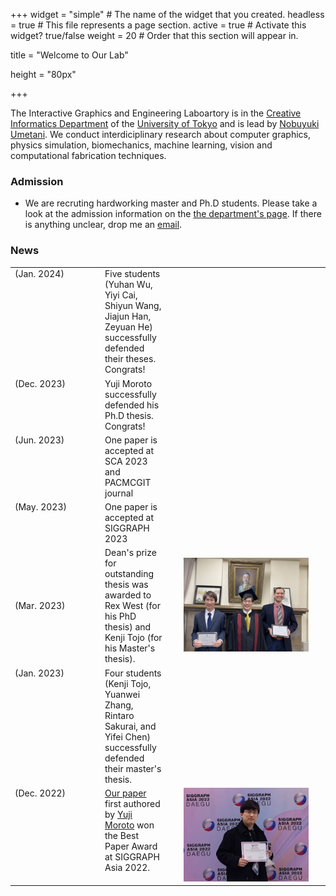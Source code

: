 +++
widget = "simple"  # The name of the widget that you created.
headless = true  # This file represents a page section.
active = true  # Activate this widget? true/false
weight = 20  # Order that this section will appear in.

title = "Welcome to Our Lab"

height = "80px"

+++

The Interactive Graphics and Engineering Laboartory is in the <a href="https://www.i.u-tokyo.ac.jp/edu/course/ci/aim_e.shtml" target="_blank">Creative Informatics Department</a> of the <a href="https://www.u-tokyo.ac.jp/en/" target="_blank">University of Tokyo</a> and is lead by <a href="authors/admin">Nobuyuki Umetani</a>. We conduct interdiciplinary research about computer graphics, physics simulation, biomechanics, machine learning, vision and computational fabrication techniques. 

<H3>Admission</H3>
<ul>
<li>We are recruting hardworking master and Ph.D students. Please take a look at the admission information on the <a href="https://www.i.u-tokyo.ac.jp/edu/entra/entra_e.shtml" target="_blank">the department's page</a>. If there is anything unclear, drop me an <a href="mailto:n.umetani@gmail.com">email</a>. </li>
</ul>


<H3>News</H3>
<table>
<tr valign='top'>	
<td width=130px>(Jan. 2024)</td> 
<td>Five students (Yuhan Wu, Yiyi Cai, Shiyun Wang, Jiajun Han, Zeyuan He) successfully defended their theses. Congrats!</td>
<td></td>		
<tr valign='top'>	
<td width=130px>(Dec. 2023)</td> 
<td>Yuji Moroto successfully defended his Ph.D thesis. Congrats!</td>
<td></td>	
<tr valign='top'>	
<td width=130px>(Jun. 2023)</td> 
<td>One paper is accepted at SCA 2023 and PACMCGIT journal</td>
<td></td>
</tr><tr valign='top'>	
<td width=130px>(May. 2023)</td> 
<td>One paper is accepted at SIGGRAPH 2023</td>
<td></td>
</tr><tr>
<td width=130px>(Mar. 2023)</td>
<td>Dean's prize for outstanding thesis was awarded to Rex West (for his PhD thesis) and Kenji Tojo (for his Master's thesis).</td>
<td width=240px align=middle><img src='https://github.com/cgenglab/cgenglab.github.io/raw/doc/20230323_dean_award.jpg' width=200px></td>
</tr><tr valign='top'>
<td>(Jan. 2023)</td>
<td>Four students (Kenji Tojo, Yuanwei Zhang, Rintaro Sakurai, and Yifei Chen) successfully defended their master's thesis.</td>
<td></td>
</tr><tr valign='top'>
<td>(Dec. 2022)</td>
<td><a href="publication/sigga22_wmatrix_median/">Our paper</a> first authored by <a href="authors/moroto/">Yuji Moroto</a> won the Best Paper Award at SIGGRAPH Asia 2022.</td>
<td width=240px align=middle><img src='https://github.com/cgenglab/cgenglab.github.io/raw/doc/2022_sigga_bestpaper.jpeg' width=200px></td>	
</tr>
</table>


